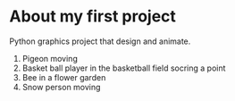 # About my first project
Python graphics project that design and animate.
1. Pigeon moving
2. Basket ball player in the basketball field socring a point
3. Bee in a flower garden
4. Snow person moving
